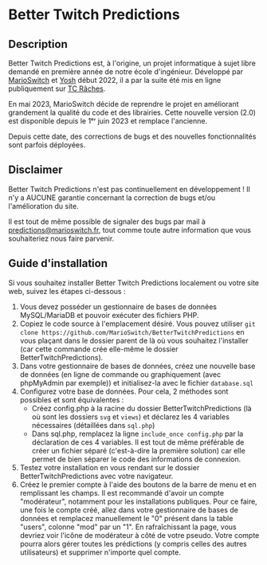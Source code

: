 # Better Twitch Predictions
## Description
Better Twitch Predictions est, à l'origine, un projet informatique à sujet libre demandé en première année de notre école d'ingénieur. Développé par [MarioSwitch](https://github.com/MarioSwitch) et [Yosh](https://github.com/yoshakami) début 2022, il a par la suite été mis en ligne publiquement sur [TC Râches](https://tcraches.fr/predictions).

En mai 2023, MarioSwitch décide de reprendre le projet en améliorant grandement la qualité du code et des librairies. Cette nouvelle version (2.0) est disponible depuis le 1ᵉʳ juin 2023 et remplace l'ancienne.

Depuis cette date, des corrections de bugs et des nouvelles fonctionnalités sont parfois déployées.

## Disclaimer
Better Twitch Predictions n'est pas continuellement en développement ! Il n'y a AUCUNE garantie concernant la correction de bugs et/ou l'amélioration du site.

Il est tout de même possible de signaler des bugs par mail à predictions@marioswitch.fr, tout comme toute autre information que vous souhaiteriez nous faire parvenir.

## Guide d'installation
Si vous souhaitez installer Better Twitch Predictions localement ou votre site web, suivez les étapes ci-dessous :

1. Vous devez posséder un gestionnaire de bases de données MySQL/MariaDB et pouvoir exécuter des fichiers PHP.
2. Copiez le code source à l'emplacement désiré. Vous pouvez utiliser ``git clone https://github.com/MarioSwitch/BetterTwitchPredictions`` en vous plaçant dans le dossier parent de là où vous souhaitez l'installer (car cette commande crée elle-même le dossier BetterTwitchPredictions).
3. Dans votre gestionnaire de bases de données, créez une nouvelle base de données (en ligne de commande ou graphiquement (avec phpMyAdmin par exemple)) et initialisez-la avec le fichier ``database.sql``
4. Configurez votre base de données. Pour cela, 2 méthodes sont possibles et sont équivalentes :
    * Créez config.php à la racine du dossier BetterTwitchPredictions (là où sont les dossiers ``svg`` et ``views``) et déclarez les 4 variables nécessaires (détaillées dans ``sql.php``)
    * Dans sql.php, remplacez la ligne ``include_once config.php`` par la déclaration de ces 4 variables.
Il est tout de même préférable de créer un fichier séparé (c'est-à-dire la première solution) car elle permet de bien séparer le code des informations de connexion.
5. Testez votre installation en vous rendant sur le dossier BetterTwitchPredictions avec votre navigateur.
6. Créez le premier compte à l'aide des boutons de la barre de menu et en remplissant les champs. Il est recommandé d'avoir un compte "modérateur", notamment pour les installations publiques. Pour ce faire, une fois le compte créé, allez dans votre gestionnaire de bases de données et remplacez manuellement le "0" présent dans la table "users", colonne "mod" par un "1". En rafraîchissant la page, vous devriez voir l'icône de modérateur à côté de votre pseudo. Votre compte pourra alors gérer toutes les prédictions (y compris celles des autres utilisateurs) et supprimer n'importe quel compte.